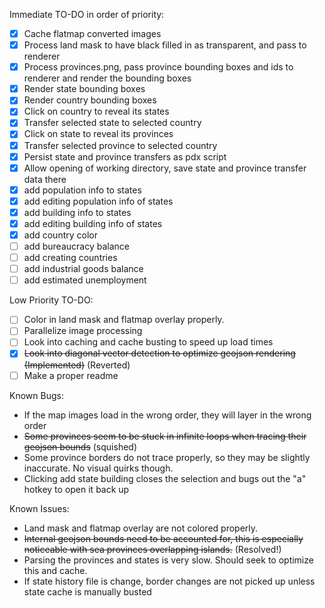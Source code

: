 Immediate TO-DO in order of priority:
- [x] Cache flatmap converted images
- [x] Process land mask to have black filled in as transparent, and pass to renderer
- [x] Process provinces.png, pass province bounding boxes and ids to renderer and render the bounding boxes
- [x] Render state bounding boxes
- [x] Render country bounding boxes
- [x] Click on country to reveal its states
- [x] Transfer selected state to selected country
- [x] Click on state to reveal its provinces
- [x] Transfer selected province to selected country
- [x] Persist state and province transfers as pdx script
- [x] Allow opening of working directory, save state and province transfer data there
- [x] add population info to states
- [x] add editing population info of states
- [x] add building info to states
- [x] add editing building info of states
- [x] add country color
- [ ] add bureaucracy balance
- [ ] add creating countries
- [ ] add industrial goods balance
- [ ] add estimated unemployment

Low Priority TO-DO:
- [ ] Color in land mask and flatmap overlay properly.
- [ ] Parallelize image processing
- [ ] Look into caching and cache busting to speed up load times
- [x] ~~Look into diagonal vector detection to optimize geojson rendering (Implemented)~~ (Reverted)
- [ ] Make a proper readme

Known Bugs:
- If the map images load in the wrong order, they will layer in the wrong order
- ~~Some provinces seem to be stuck in infinite loops when tracing their geojson bounds~~ (squished)
- Some province borders do not trace properly, so they may be slightly inaccurate. No visual quirks though.
- Clicking add state building closes the selection and bugs out the "a" hotkey to open it back up

Known Issues:
- Land mask and flatmap overlay are not colored properly.
- ~~Internal geojson bounds need to be accounted for, this is especially noticeable with sea provinces overlapping islands.~~ (Resolved!)
- Parsing the provinces and states is very slow. Should seek to optimize this and cache.
- If state history file is change, border changes are not picked up unless state cache is manually busted
